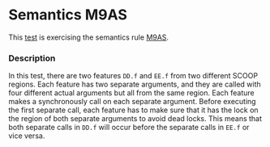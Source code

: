 # Semantics M9AS

This [test](.) is exercising the semantics rule [M9AS](../Readme.md).

### Description

In this test, there are two features `DD.f` and `EE.f` from two different SCOOP regions. Each feature has two separate arguments, and they are called with four different actual arguments but all from the same region. Each feature makes a synchronously call on each separate argument. Before executing the first separate call, each feature has to make sure that it has the lock on the region of both separate arguments to avoid dead locks. This means that both separate calls in `DD.f` will occur before the separate calls in `EE.f` or vice versa.
